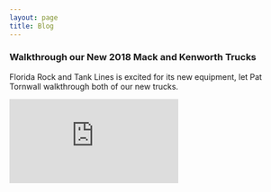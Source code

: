 ```yaml
---
layout: page
title: Blog
---
```

		    
### Walkthrough our New 2018 Mack and Kenworth Trucks

Florida Rock and Tank Lines is excited for its new equipment, let Pat Tornwall walkthrough both of our new trucks.

<iframe allow="encrypted-media" allowfullscreen="" frameborder="0" gesture="media" src="https://www.youtube.com/embed/i6usalPyBu8"></iframe>
